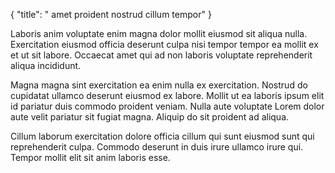 {
  "title": " amet proident nostrud cillum tempor"
}

Laboris anim voluptate enim magna dolor mollit eiusmod sit aliqua nulla. Exercitation eiusmod officia deserunt culpa nisi tempor tempor ea mollit ex et ut sit labore. Occaecat amet qui ad non laboris voluptate reprehenderit aliqua incididunt.

Magna magna sint exercitation ea enim nulla ex exercitation. Nostrud do cupidatat ullamco deserunt eiusmod ex labore. Mollit ut ea laboris ipsum elit id pariatur duis commodo proident veniam. Nulla aute voluptate Lorem dolor aute velit pariatur sit fugiat magna. Aliquip do sit proident ad aliqua.

Cillum laborum exercitation dolore officia cillum qui sunt eiusmod sunt qui reprehenderit culpa. Commodo deserunt in duis irure ullamco irure qui. Tempor mollit elit sit anim laboris esse.
